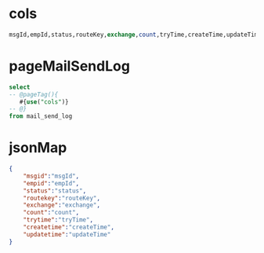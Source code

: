 cols
===
```sql
msgId,empId,status,routeKey,exchange,count,tryTime,createTime,updateTime
```


pageMailSendLog
===
```sql
select
-- @pageTag(){
   #{use("cols")}
-- @}
from mail_send_log
```


jsonMap
===
```json
{
    "msgid":"msgId",
    "empid":"empId",
    "status":"status",
    "routekey":"routeKey",
    "exchange":"exchange",
    "count":"count",
    "trytime":"tryTime",
    "createtime":"createTime",
    "updatetime":"updateTime"
}
```